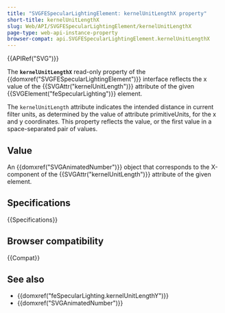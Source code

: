 ```yaml
---
title: "SVGFESpecularLightingElement: kernelUnitLengthX property"
short-title: kernelUnitLengthX
slug: Web/API/SVGFESpecularLightingElement/kernelUnitLengthX
page-type: web-api-instance-property
browser-compat: api.SVGFESpecularLightingElement.kernelUnitLengthX
---
```


{{APIRef("SVG")}}

The **`kernelUnitLengthX`** read-only property of the {{domxref("SVGFESpecularLightingElement")}} interface reflects the x value of the {{SVGAttr("kernelUnitLength")}} attribute of the given {{SVGElement("feSpecularLighting")}} element.

The `kernelUnitLength` attribute indicates the intended distance in current filter units, as determined by the value of attribute primitiveUnits, for the x and y coordinates. This property reflects the value, or the first value in a space-separated pair of values.

## Value

An {{domxref("SVGAnimatedNumber")}} object that corresponds to the X-component of the {{SVGAttr("kernelUnitLength")}} attribute of the given element.

## Specifications

{{Specifications}}

## Browser compatibility

{{Compat}}

## See also

- {{domxref("feSpecularLighting.kernelUnitLengthY")}}
- {{domxref("SVGAnimatedNumber")}}
